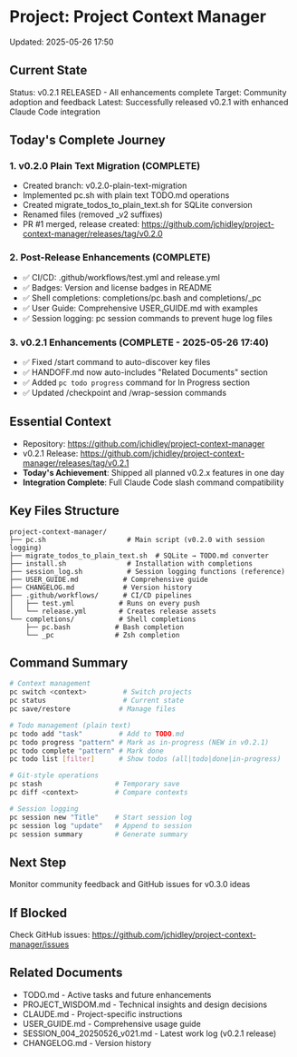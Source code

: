 # Project: Project Context Manager
Updated: 2025-05-26 17:50

## Current State
Status: v0.2.1 RELEASED - All enhancements complete
Target: Community adoption and feedback
Latest: Successfully released v0.2.1 with enhanced Claude Code integration

## Today's Complete Journey

### 1. v0.2.0 Plain Text Migration (COMPLETE)
- Created branch: v0.2.0-plain-text-migration
- Implemented pc.sh with plain text TODO.md operations
- Created migrate_todos_to_plain_text.sh for SQLite conversion
- Renamed files (removed _v2 suffixes)
- PR #1 merged, release created: https://github.com/jchidley/project-context-manager/releases/tag/v0.2.0

### 2. Post-Release Enhancements (COMPLETE)
- ✅ CI/CD: .github/workflows/test.yml and release.yml
- ✅ Badges: Version and license badges in README
- ✅ Shell completions: completions/pc.bash and completions/_pc
- ✅ User Guide: Comprehensive USER_GUIDE.md with examples
- ✅ Session logging: pc session commands to prevent huge log files

### 3. v0.2.1 Enhancements (COMPLETE - 2025-05-26 17:40)
- ✅ Fixed /start command to auto-discover key files
- ✅ HANDOFF.md now auto-includes "Related Documents" section
- ✅ Added `pc todo progress` command for In Progress section
- ✅ Updated /checkpoint and /wrap-session commands

## Essential Context
- Repository: https://github.com/jchidley/project-context-manager
- v0.2.1 Release: https://github.com/jchidley/project-context-manager/releases/tag/v0.2.1
- **Today's Achievement**: Shipped all planned v0.2.x features in one day
- **Integration Complete**: Full Claude Code slash command compatibility

## Key Files Structure
```
project-context-manager/
├── pc.sh                    # Main script (v0.2.0 with session logging)
├── migrate_todos_to_plain_text.sh  # SQLite → TODO.md converter
├── install.sh               # Installation with completions
├── session_log.sh           # Session logging functions (reference)
├── USER_GUIDE.md           # Comprehensive guide
├── CHANGELOG.md            # Version history
├── .github/workflows/      # CI/CD pipelines
│   ├── test.yml           # Runs on every push
│   └── release.yml        # Creates release assets
└── completions/           # Shell completions
    ├── pc.bash           # Bash completion
    └── _pc               # Zsh completion
```

## Command Summary
```bash
# Context management
pc switch <context>         # Switch projects
pc status                   # Current state
pc save/restore            # Manage files

# Todo management (plain text)
pc todo add "task"         # Add to TODO.md
pc todo progress "pattern" # Mark as in-progress (NEW in v0.2.1)
pc todo complete "pattern" # Mark done
pc todo list [filter]      # Show todos (all|todo|done|in-progress)

# Git-style operations
pc stash                  # Temporary save
pc diff <context>         # Compare contexts

# Session logging
pc session new "Title"    # Start session log
pc session log "update"   # Append to session
pc session summary        # Generate summary
```

## Next Step
Monitor community feedback and GitHub issues for v0.3.0 ideas

## If Blocked
Check GitHub issues: https://github.com/jchidley/project-context-manager/issues

## Related Documents
- TODO.md - Active tasks and future enhancements
- PROJECT_WISDOM.md - Technical insights and design decisions
- CLAUDE.md - Project-specific instructions
- USER_GUIDE.md - Comprehensive usage guide
- SESSION_004_20250526_v021.md - Latest work log (v0.2.1 release)
- CHANGELOG.md - Version history